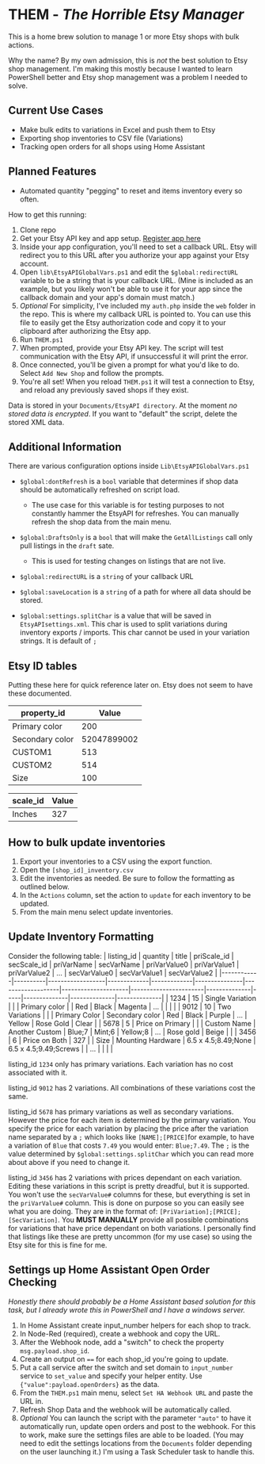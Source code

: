 # THEM - *The Horrible Etsy Manager*
This is a home brew solution to manage 1 or more Etsy shops with bulk actions. 

Why the name? By my own admission, this is *not* the best solution to Etsy shop management. I'm making this mostly because I wanted to learn PowerShell better and Etsy shop management was a problem I needed to solve.

## Current Use Cases
- Make bulk edits to variations in Excel and push them to Etsy
- Exporting shop inventories to CSV file (Variations)
- Tracking open orders for all shops using Home Assistant

## Planned Features
- Automated quantity "pegging" to reset and items inventory every so often.

How to get this running:

 1. Clone repo
 2. Get your Etsy API key and app setup.
    [Register app here](https://www.etsy.com/developers/your-apps)
 3. Inside your app configuration, you'll need to set a callback URL. Etsy will redirect you to this URL after you authorize your app against your Etsy account.
 4. Open `lib\EtsyAPIGlobalVars.ps1` and edit the `$global:redirectURL` variable to be a string that is your callback URL. (Mine is included as an example, but you likely won't be able to use it for your app since the callback domain and your app's domain must match.)
 5. *Optional* For simplicity, I've included my `auth.php` inside the `web` folder in the repo. This is where my callback URL is pointed to. You can use this file to easily get the Etsy authorization code and copy it to your clipboard after authorizing the Etsy app.
 6. Run `THEM.ps1`
 7. When prompted, provide your Etsy API key. The script will test communication with the Etsy API, if unsuccessful it will print the error.
 8. Once connected, you'll be given a prompt for what you'd like to do. Select `Add New Shop` and follow the prompts.
 9. You're all set! When you reload `THEM.ps1` it will test a connection to Etsy, and reload any previously saved shops if they exist.

Data is stored in your `Documents/EtsyAPI directory`. At the moment *no stored data is encrypted*. If you want to "default" the script, delete the stored XML data.

## Additional Information
There are various configuration options inside `Lib\EtsyAPIGlobalVars.ps1`
 - `$global:dontRefresh` is a `bool` variable that determines if shop data should be automatically refreshed on script load.
	 - The use case for this variable is for testing purposes to not constantly hammer the EtsyAPI for refreshes. You can manually refresh the shop data from the main menu.

 - `$global:DraftsOnly` is a `bool` that will make the `GetAllListings` call only pull listings in the `draft` sate.
	 - This is used for testing changes on listings that are not live.

 - `$global:redirectURL` is a `string` of your callback URL

 - `$global:saveLocation` is a `string` of a path for where all data should be stored.
 
 - `$global:settings.splitChar` is a value that will be saved in `EtsyAPIsettings.xml`. This char is used to split variations during inventory exports / imports. This char cannot be used in your variation strings. It is default of `;`

 ## Etsy ID tables
 Putting these here for quick reference later on. Etsy does not seem to have these documented.

| property_id     | Value       |
|-----------------|-------------|
| Primary color   | 200         |
| Secondary color | 52047899002 |
| CUSTOM1         | 513         |
| CUSTOM2         | 514         |
| Size            | 100         |

| scale_id        | Value       |
|-----------------|-------------|
| Inches          | 327         |

## How to bulk update inventories

1. Export your inventories to a CSV using the export function.
2. Open the `[shop_id]_inventory.csv`
3. Edit the inventories as needed. Be sure to follow the formatting as outlined below.
4. In the `Actions` column, set the action to `update` for each inventory to be updated.
5. From the main menu select update inventories.

## Update Inventory Formatting

Consider the following table:
| listing_id | quantity | title            | priScale_id | secScale_id | priVarName    | secVarName        | priVarValue0        | priVarValue1          | priVarValue2 | ... | secVarValue0 | secVarValue1 | secVarValue2 |
|------------|----------|------------------|-------------|-------------|---------------|-------------------|---------------------|-----------------------|--------------|-----|--------------|--------------|--------------|
| 1234       | 15       | Single Variation |             |             | Primary color |                   | Red                 | Black                 | Magenta      | ... |              |              |              |
| 9012       | 10       | Two Variations   |             |             | Primary Color | Secondary color   | Red                 | Black                 | Purple       | ... | Yellow       | Rose Gold    | Clear        |
| 5678       | 5        | Price on Primary |             |             | Custom Name   | Another Custom    | Blue;7              | Mint;6                | Yellow;8     | ... | Rose gold    | Beige        |              |
| 3456       | 6        | Price on Both    | 327         |             | Size          | Mounting Hardware | 6.5 x 4.5;8.49;None | 6.5 x 4.5;9.49;Screws |              | ... |              |              |              |

listing_id `1234` only has primary variations. Each variation has no cost associated with it.

listing_id `9012` has 2 variations. All combinations of these variations cost the same.

listing_id `5678` has primary variations as well as secondary variations. However the price for each item is determined by the primary variation. You specify the price for each variation by placing the price after the variation name separated by a `;` which looks like `[NAME];[PRICE]`for example, to have a variation of `Blue` that costs `7.49` you would enter: `Blue;7.49`. The `;` is the value determined by `$global:settings.splitChar` which you can read more about above if you need to change it.

listing_id `3456` has 2 variations with prices dependant on each variation. Editing these variations in this script is pretty dreadful, but it is supported. You won't use the `secVarValue#` columns for these, but everything is set in the `priVarValue#` column. This is done on purpose so you can easily see what you are doing. They are in the format of: `[PriVariation];[PRICE];[SecVariation]`. You **MUST MANUALLY** provide all possible combinations for variations that have price dependant on both variations. I personally find that listings like these are pretty uncommon (for my use case) so using the Etsy site for this is fine for me.

## Settings up Home Assistant Open Order Checking
*Honestly there should probably be a Home Assistant based solution for this task, but I already wrote this in PowerShell and I have a windows server.*

 1. In Home Assistant create input_number helpers for each shop to track.
 2. In Node-Red (required), create a webhook and copy the URL.
 3. After the Webhook node, add a "switch" to check the property `msg.payload.shop_id`.
 4. Create an output on `==` for each shop_id you're going to update.
 5. Put a call service after the switch and set domain to `input_number` service to `set_value` and specify your helper entity. Use `{"value":payload.openOrders}` as the data.
 6. From the `THEM.ps1` main menu, select `Set HA Webhook URL` and paste the URL in.
 7. Refresh Shop Data and the webhook will be automatically called.
 8. *Optional* You can launch the script with the parameter `"auto"` to have it automatically run, update open orders and post to the webhook. For this to work, make sure the settings files are able to be loaded. (You may need to edit the settings locations from the `Documents` folder depending on the user launching it.) I'm using a Task Scheduler task to handle this.
